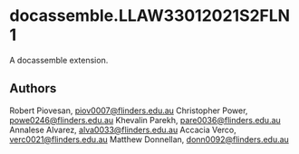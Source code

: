 # docassemble.LLAW33012021S2FLN1

A docassemble extension.

## Authors

Robert Piovesan, piov0007@flinders.edu.au
Christopher Power, powe0246@flinders.edu.au
Khevalin Parekh, pare0036@flinders.edu.au
Annalese Alvarez, alva0033@flinders.edu.au
Accacia Verco, verc0021@flinders.edu.au
Matthew Donnellan, donn0092@flinders.edu.au

